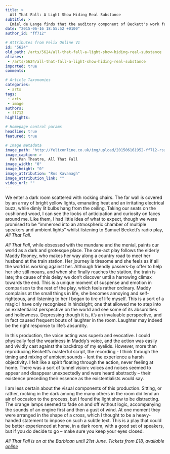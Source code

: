 ```yaml
---
title: >
  All That Fall: A Light Show Hiding Real Substance
subtitle: >
  Emiel de Lange finds that the auditory component of Beckett's work far outweighs the visuals
date: "2015-06-16 18:55:52 +0100"
author_id: "ff712"

# Attributes from Felix Online V1
id: "5624"
old_path: /arts/5624/all-that-fall-a-light-show-hiding-real-substance
aliases:
 - /arts/5624/all-that-fall-a-light-show-hiding-real-substance
imported: true
comments:

# Article Taxonomies
categories:
 - arts
tags:
 - arts
 - image
authors:
 - ff712
highlights:

# Homepage control params
headline: true
featured: true

# Image metadata
image_path: "http://felixonline.co.uk/img/upload/201506161952-ff712-rsz_203.jpg"
image_caption: >
  Pan Pan Theatre, All That Fall
image_width: "0"
image_height: "0"
image_attribution: "Ros Kavanagh"
image_attribution_link: ""
video_url: ""
---
```


We enter a dark room scattered with rocking chairs. The far wall is covered by an array of bright yellow lights, emanating heat and an irritating electrical buzz, while dimly lit bulbs hang from the ceiling. Taking our seats on the cushioned wood, I can see the looks of anticipation and curiosity on faces around me. Like them, I had little idea of what to expect, though we were promised to be “immersed into an atmospheric chamber of multiple speakers and ambient lights” whilst listening to Samuel Beckett’s radio play, _All That Fall_.

_All That Fall_, while obsessed with the mundane and the menial, paints our world as a dark and grotesque place. The one-act play follows the elderly Maddy Rooney, who makes her way along a country road to meet her husband at the train station. Her journey is tiresome and she feels as if all the world is working against her. Although friendly passers-by offer to help her she still moans, and when she finally reaches the station, the train is late; the cause of this delay we don’t discover until a harrowing climax towards the end. This is a unique moment of suspense and emotion in comparison to the rest of the play, which feels rather ordinary. Maddy complains at the small things in life, she becomes annoying and self-righteous, and listening to her I began to tire of life myself. This is a sort of a magic I have only recognised in hindsight; one that allowed me to step into an existentialist perspective on the world and see some of its absurdities and hollowness. Depressing though it is, it’s an invaluable perspective, and in fact caused frequent bouts of laughter in the room. Laughter may indeed be the right response to life’s absurdity.

In this production, the voice acting was superb and evocative. I could physically feel the weariness in Maddy’s voice, and the action was easily and vividly cast against the backdrop of my eyelids. However, more than reproducing Beckett’s masterful script, the recording - I think through the timing and mixing of ambient sounds - lent the experience a harsh objectivity. I felt like a spirit floating through the action, never feeling at home. There was a sort of tunnel vision: voices and noises seemed to appear and disappear unexpectedly and were heard abstractly – their existence preceding their essence as the existentialists would say.

I am less certain about the visual components of this production. Sitting, or rather, rocking in the dark among the many others in the room did lend an air of occasion to the process, but I found the light show to be distracting. The orange lamps seemed to fade on and off without logic, accompanying the sounds of an engine first and then a gust of wind. At one moment they were arranged in the shape of a cross, which I thought to be a heavy-handed statement to impose on such a subtle text. This is a play that could be better experienced at home, in a dark room, with a good set of speakers, but if you do decide to go – make sure you keep your eyes closed.

_All That Fall is on at the Barbican until 21st June. Tickets from £18, available [online](http://www.barbican.org.uk/theatre/event-detail.asp?ID=16931)_
